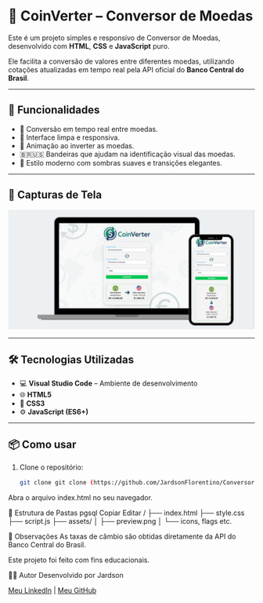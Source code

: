 # 💱 CoinVerter – Conversor de Moedas

Este é um projeto simples e responsivo de Conversor de Moedas, desenvolvido com **HTML**, **CSS** e **JavaScript** puro.

Ele facilita a conversão de valores entre diferentes moedas, utilizando cotações atualizadas em tempo real pela API oficial do **Banco Central do Brasil**.

---

## 🚀 Funcionalidades

- 🔄 Conversão em tempo real entre moedas.
- 🎯 Interface limpa e responsiva.
- 💫 Animação ao inverter as moedas.
- 🇧🇷🇺🇸 Bandeiras que ajudam na identificação visual das moedas.
- 🧩 Estilo moderno com sombras suaves e transições elegantes.

---

## 📸 Capturas de Tela

![preview-desktop](./assets/preview.jpg)

---

## 🛠️ Tecnologias Utilizadas

- 💻 **Visual Studio Code** – Ambiente de desenvolvimento
- 🌐 **HTML5**
- 🎨 **CSS3**
- ⚙️ **JavaScript (ES6+)**

---

## 📦 Como usar

1. Clone o repositório:
   ```bash
   git clone git clone (https://github.com/JardsonFlorentino/Conversor-de-Moedas--Responsivo.git)

Abra o arquivo index.html no seu navegador.

📁 Estrutura de Pastas
pgsql
Copiar
Editar
/
├── index.html
├── style.css
├── script.js
├── assets/
│   ├── preview.png
│   └── icons, flags etc.

📌 Observações
As taxas de câmbio são obtidas diretamente da API do Banco Central do Brasil.

Este projeto foi feito com fins educacionais.

🙋‍♂️ Autor
Desenvolvido por Jardson

[Meu LinkedIn](https://www.linkedin.com/in/jardsonflorentino) | [Meu GitHub](https://github.com/JardsonFlorentino)
